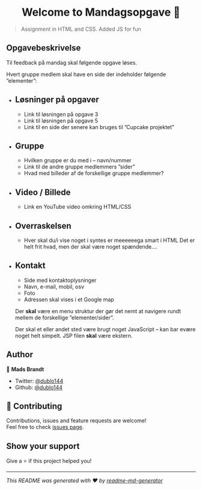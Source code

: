 <h1 align="center">Welcome to Mandagsopgave 👋</h1>

> Assignment in HTML and CSS. Added JS for fun

## Opgavebeskrivelse

Til feedback på mandag skal følgende opgave løses.

Hvert gruppe medlem skal have en side der indeholder følgende ”elementer”:

- ## Løsninger på opgaver

  - Link til løsningen på opgave 3
  - Link til løsningen på opgave 5
  - Link til en side der senere kan bruges til ”Cupcake projektet”

- ## Gruppe

  - Hvilken gruppe er du med i – navn/nummer
  - Link til de andre gruppe medlemmers ”sider”
  - Hvad med billeder af de forskellige gruppe medlemmer?

- ## Video / Billede

  - Link en YouTube video omkring HTML/CSS

- ## Overraskelsen

  - Hver skal du/i vise noget i syntes er meeeeeega smart i HTML
    Det er helt frit hvad, men der skal være noget spændende....

- ## Kontakt

  - Side med kontaktoplysninger
  - Navn, e-mail, mobil, osv
  - Foto
  - Adressen skal vises i et Google map

  Der **skal** være en menu struktur der gør det nemt at navigere rundt mellem de forskellige ”elementer/sider”.

  Der skal et eller andet sted være brugt noget JavaScript – kan bar evære noget helt simpelt. JSP filen **skal** være ekstern.

## Author

👤 **Mads Brandt**

- Twitter: [@dublo144](https://twitter.com/dublo144)
- Github: [@dublo144](https://github.com/dublo144)

## 🤝 Contributing

Contributions, issues and feature requests are welcome!<br />Feel free to check [issues page](https://github.com/dublo144/mandagsopgave/issues).

## Show your support

Give a ⭐️ if this project helped you!

---

_This README was generated with ❤️ by [readme-md-generator](https://github.com/kefranabg/readme-md-generator)_
